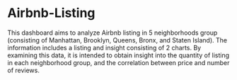 # Airbnb-Listing

This dashboard aims to analyze Airbnb listing in 5 neighborhoods group (consisting of Manhattan, Brooklyn, Queens, Bronx, and Staten Island). The information includes a listing and insight consisting of 2 charts. By examining this data, it is intended to obtain insight into the quantity of listing in each neighborhood group, and the correlation between price and number of reviews.
